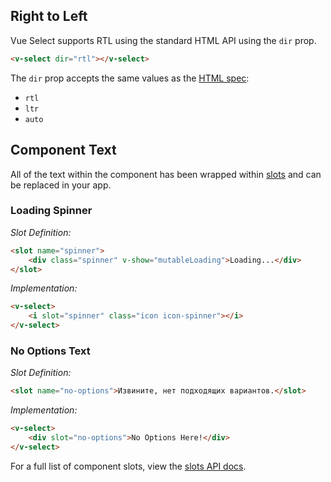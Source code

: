 ## Right to Left

Vue Select supports RTL using the standard HTML API using the `dir` prop.

```html
<v-select dir="rtl"></v-select>
```

The `dir` prop accepts the same values as the [HTML spec](https://developer.mozilla.org/en-US/docs/Web/HTML/Global_attributes/dir): 

  - `rtl`
  - `ltr`
  - `auto`

## Component Text

All of the text within the component has been wrapped within [slots](https://vuejs.org/v2/guide/components.html#Content-Distribution-with-Slots) and can be replaced in your app.

### Loading Spinner
*Slot Definition:*
```html
<slot name="spinner">
	<div class="spinner" v-show="mutableLoading">Loading...</div>
</slot>
```
*Implementation:*
```html
<v-select>
	<i slot="spinner" class="icon icon-spinner"></i>
</v-select>
```

### No Options Text
*Slot Definition:*
```html
<slot name="no-options">Извините, нет подходящих вариантов.</slot>
```
*Implementation:*
```html
<v-select>
	<div slot="no-options">No Options Here!</div>
</v-select>
```

For a full list of component slots, view the [slots API docs](../api/slots.md).
